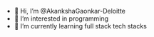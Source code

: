 - 👋 Hi, I’m @AkankshaGaonkar-Deloitte
- 👀 I’m interested in programming
- 🌱 I’m currently learning full stack tech stacks
